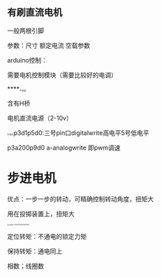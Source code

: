 ## 有刷直流电机

一般两根引脚

参数：尺寸 额定电流 空载参数

arduino控制：

需要电机控制模块（需要比较好的电调）

****<img src="C:\Users\苏宇航\Documents\GitHub\note\photo\电调.png" alt="电调" style="zoom: 33%;" />



含有H桥

电机直流电源（2-10v）



<img src="C:\Users\苏宇航\Documents\GitHub\note\photo\指令.png" alt="指令" style="zoom:33%;" />p3d1p5d0:三号pin口digitalwrite高电平5号低电平



p3a200p9d0   a-analogwrite 即pwm调速





# 步进电机

优点：一步一步的转动，可精确控制转动角度，扭矩大

用在投掷装置上，扭矩大

<img src="C:\Users\苏宇航\AppData\Roaming\Typora\typora-user-images\image-20241024151243844.png" alt="image-20241024151243844" style="zoom:25%;" />

定位转矩：不通电的锁定力矩

保持转矩：通电同上

相数；线圈数